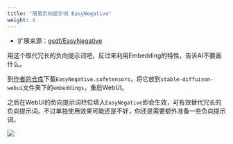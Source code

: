 ```yaml
---
title: "简易负向提示词 EasyNegative"
weight: 4
---
```


- 扩展来源：[gsdf/EasyNegative](https://huggingface.co/datasets/gsdf/EasyNegative)

用这个取代冗长的负向提示词吧，反过来利用Embedding的特性，告诉AI不要画什么。

到[作者的仓库](https://huggingface.co/datasets/gsdf/EasyNegative)下载`EasyNegative.safetensors`，将它放到`stable-diffuison-webui`文件夹下的`embeddings`，重启WebUI。

之后在WebUI的负向提示词栏位填入`EasyNegative`即会生效，可有效替代冗长的负向提示词。不过单独使用效果可能还是不好，你还是需要额外准备一些负向提示词。

![](../../../images/QQQ7O3N.webp)
